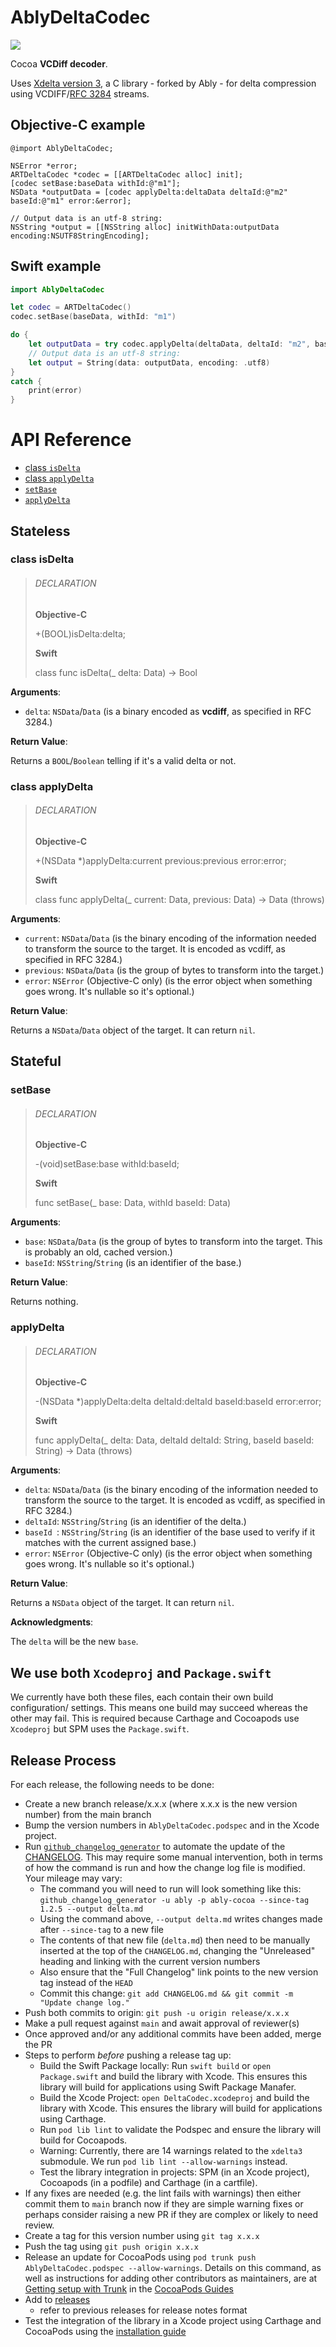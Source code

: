 # AblyDeltaCodec

<a href="https://github.com/ably/delta-codec-cocoa/actions">
  <img src="https://github.com/ably/delta-codec-cocoa/workflows/Build/badge.svg" />
</a>

Cocoa **VCDiff decoder**.

Uses [Xdelta version 3](https://github.com/ably-forks/xdelta/tree/xdelta-cocoa), a C library - forked by Ably - for delta compression using VCDIFF/[RFC 3284](https://tools.ietf.org/html/rfc3284) streams.

## Objective-C example

```objc
@import AblyDeltaCodec;

NSError *error;
ARTDeltaCodec *codec = [[ARTDeltaCodec alloc] init];
[codec setBase:baseData withId:@"m1"];
NSData *outputData = [codec applyDelta:deltaData deltaId:@"m2" baseId:@"m1" error:&error];

// Output data is an utf-8 string:
NSString *output = [[NSString alloc] initWithData:outputData encoding:NSUTF8StringEncoding];
```

## Swift example

```swift
import AblyDeltaCodec

let codec = ARTDeltaCodec()
codec.setBase(baseData, withId: "m1")

do {
    let outputData = try codec.applyDelta(deltaData, deltaId: "m2", baseId: "m1")
    // Output data is an utf-8 string:
    let output = String(data: outputData, encoding: .utf8)
}
catch {
    print(error)
}
```

# API Reference

- [class `isDelta`](#class-isdelta)
- [class `applyDelta`](#class-applydelta)
- [`setBase`](#setbase)
- [`applyDelta`](#applydelta)

## Stateless

### class isDelta

> ###### DECLARATION
>
> **Objective-C**
>
> +(BOOL)isDelta:delta;
>
> **Swift**
>
> class func isDelta(_ delta: Data) -> Bool

**Arguments**:

* `delta`: `NSData`/`Data` (is a binary encoded as **vcdiff**, as specified in RFC 3284.)

**Return Value**:

Returns a `BOOL`/`Boolean` telling if it's a valid delta or not.

### class applyDelta

> ###### DECLARATION
>
> **Objective-C**
>
> +(NSData *)applyDelta:current previous:previous error:error;
>
> **Swift**
>
> class func applyDelta(_ current: Data, previous: Data) -> Data (throws)

**Arguments**:

* `current`: `NSData`/`Data` (is the binary encoding of the information needed to transform the source to the target. It is encoded as vcdiff, as specified in RFC 3284.)
* `previous`: `NSData`/`Data` (is the group of bytes to transform into the target.)
* `error`: `NSError` (Objective-C only) (is the error object when something goes wrong. It's nullable so it's optional.)

**Return Value**:

Returns a `NSData`/`Data` object of the target. It can return `nil`.

## Stateful

### setBase

> ###### DECLARATION
>
> **Objective-C**
>
> -(void)setBase:base withId:baseId;
>
> **Swift**
>
> func setBase(_ base: Data, withId baseId: Data)

**Arguments**:

* `base`: `NSData`/`Data` (is the group of bytes to transform into the target. This is probably an old, cached version.)
* `baseId`: `NSString`/`String` (is an identifier of the base.)

**Return Value**:

Returns nothing.

### applyDelta

> ###### DECLARATION
>
> **Objective-C**
>
> -(NSData *)applyDelta:delta deltaId:deltaId baseId:baseId error:error;
>
> **Swift**
>
> func applyDelta(_ delta: Data, deltaId deltaId: String, baseId baseId: String) -> Data (throws)

**Arguments**:

* `delta`: `NSData`/`Data` (is the binary encoding of the information needed to transform the source to the target. It is encoded as vcdiff, as specified in RFC 3284.)
* `deltaId`: `NSString`/`String` (is an identifier of the delta.)
* `baseId `: `NSString`/`String` (is an identifier of the base used to verify if it matches with the current assigned base.)
* `error`: `NSError` (Objective-C only) (is the error object when something goes wrong. It's nullable so it's optional.)

**Return Value**:

Returns a `NSData` object of the target. It can return `nil`.

**Acknowledgments**:

The `delta` will be the new `base`.

## We use both `Xcodeproj` and `Package.swift`

We currently have both these files, each contain their own build configuration/ settings. This means one build may succeed whereas the other may fail. This is required because Carthage and Cocoapods use `Xcodeproj` but SPM uses the `Package.swift`.

## Release Process

For each release, the following needs to be done:

* Create a new branch release/x.x.x (where x.x.x is the new version number) from the main branch
* Bump the version numbers in `AblyDeltaCodec.podspec` and in the Xcode project.
* Run [`github_changelog_generator`](https://github.com/github-changelog-generator/github-changelog-generator) to automate the update of the [CHANGELOG](./CHANGELOG.md). This may require some manual intervention, both in terms of how the command is run and how the change log file is modified. Your mileage may vary:
    * The command you will need to run will look something like this: `github_changelog_generator -u ably -p ably-cocoa --since-tag 1.2.5 --output delta.md`
    * Using the command above, `--output delta.md` writes changes made after `--since-tag` to a new file
    * The contents of that new file (`delta.md`) then need to be manually inserted at the top of the `CHANGELOG.md`, changing the "Unreleased" heading and linking with the current version numbers
    * Also ensure that the "Full Changelog" link points to the new version tag instead of the `HEAD`
    * Commit this change: `git add CHANGELOG.md && git commit -m "Update change log."`
* Push both commits to origin: `git push -u origin release/x.x.x`
* Make a pull request against `main` and await approval of reviewer(s)
* Once approved and/or any additional commits have been added, merge the PR
* Steps to perform *before* pushing a release tag up:
  * Build the Swift Package locally: Run `swift build` or `open Package.swift` and build the library with Xcode. This ensures this library will build for applications using Swift Package Manafer.
  * Build the Xcode Project: `open DeltaCodec.xcodeproj` and build the library with Xcode. This ensures the library will build for applications using Carthage.
  * Run `pod lib lint` to validate the Podspec and ensure the library will build for Cocoapods.
  * Warning: Currently, there are 14 warnings related to the `xdelta3` submodule. We run `pod lib lint --allow-warnings` instead.
  * Test the library integration in projects: SPM (in an Xcode project), Cocoapods (in a podfile) and Carthage (in a cartfile).
* If any fixes are needed (e.g. the lint fails with warnings) then either commit them to `main` branch now if they are simple warning fixes or perhaps consider raising a new PR if they are complex or likely to need review.
* Create a tag for this version number using `git tag x.x.x`
* Push the tag using `git push origin x.x.x`
* Release an update for CocoaPods using `pod trunk push AblyDeltaCodec.podspec --allow-warnings`. Details on this command, as well as instructions for adding other contributors as maintainers, are at [Getting setup with Trunk](https://guides.cocoapods.org/making/getting-setup-with-trunk.html) in the [CocoaPods Guides](https://guides.cocoapods.org/)
* Add to [releases](https://github.com/ably/delta-codec-cocoa/releases)
  * refer to previous releases for release notes format
* Test the integration of the library in a Xcode project using Carthage and CocoaPods using the [installation guide](https://github.com/ably/ably-cocoa#installation-guide)